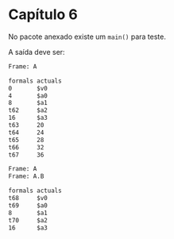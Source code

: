 # Capítulo 6

No pacote anexado existe um `main()` para teste.

A saída deve ser:

```txt
Frame: A

formals actuals
0       $v0
4       $a0
8       $a1
t62     $a2
16      $a3
t63     20
t64     24
t65     28
t66     32
t67     36
```

```txt
Frame: A
Frame: A.B

formals actuals
t68     $v0
t69     $a0
8       $a1
t70     $a2
16      $a3
```
